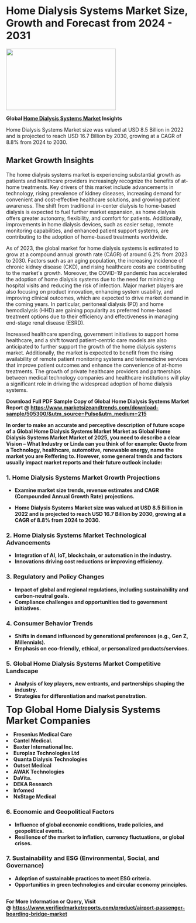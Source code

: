 <H1>Home Dialysis Systems Market Size, Growth and Forecast from 2024 - 2031</H1><img class="aligncenter size-medium wp-image-584254" src="https://thirdeyenews.in/wp-content/uploads/2024/09/Global-Market-Research-300x168.jpeg" alt="" width="300" height="168" /><p><strong>Global&nbsp;<a href="https://www.marketsizeandtrends.com/download-sample/505300/&amp;utm_source=Pulse&amp;utm_medium=215">Home Dialysis Systems Market</a> Insights</strong></p><p>Home Dialysis Systems Market size was valued at USD 8.5 Billion in 2022 and is projected to reach USD 16.7 Billion by 2030, growing at a CAGR of 8.8% from 2024 to 2030.</p><p><h2>Market Growth Insights</h2> <p>The home dialysis systems market is experiencing substantial growth as patients and healthcare providers increasingly recognize the benefits of at-home treatments. Key drivers of this market include advancements in technology, rising prevalence of kidney diseases, increasing demand for convenient and cost-effective healthcare solutions, and growing patient awareness. The shift from traditional in-center dialysis to home-based dialysis is expected to fuel further market expansion, as home dialysis offers greater autonomy, flexibility, and comfort for patients. Additionally, improvements in home dialysis devices, such as easier setup, remote monitoring capabilities, and enhanced patient support systems, are contributing to the adoption of home-based treatments worldwide.</p> <p><strong></strong></p> <p>As of 2023, the global market for home dialysis systems is estimated to grow at a compound annual growth rate (CAGR) of around 6.2% from 2023 to 2030. Factors such as an aging population, the increasing incidence of chronic kidney disease (CKD), and rising healthcare costs are contributing to the market's growth. Moreover, the COVID-19 pandemic has accelerated the adoption of home dialysis systems due to the need for minimizing hospital visits and reducing the risk of infection. Major market players are also focusing on product innovation, enhancing system usability, and improving clinical outcomes, which are expected to drive market demand in the coming years. In particular, peritoneal dialysis (PD) and home hemodialysis (HHD) are gaining popularity as preferred home-based treatment options due to their efficiency and effectiveness in managing end-stage renal disease (ESRD). <p>Increased healthcare spending, government initiatives to support home healthcare, and a shift toward patient-centric care models are also anticipated to further support the growth of the home dialysis systems market. Additionally, the market is expected to benefit from the rising availability of remote patient monitoring systems and telemedicine services that improve patient outcomes and enhance the convenience of at-home treatments. The growth of private healthcare providers and partnerships between medical technology companies and healthcare institutions will play a significant role in driving the widespread adoption of home dialysis systems.</p> <p><strong></p><p><span class=""><strong>Download Full PDF Sample Copy of Global Home Dialysis Systems Market Report</strong> @ <a href="https://www.marketsizeandtrends.com/download-sample/505300/&amp;utm_source=Pulse&amp;utm_medium=215" target="_blank">https://www.marketsizeandtrends.com/download-sample/505300/&amp;utm_source=Pulse&amp;utm_medium=215</a></span></p><p>In order to make an accurate and perceptive description of future scope of a Global&nbsp;Home Dialysis Systems Market Market as Global&nbsp;Home Dialysis Systems Market Market of 2025, you need to describe a clear Vision &ndash; What Industry or Linda can you think of for example: Quote from a Technology, healthcare, automotive, renewable energy, name the market you are Reffering to. However, some general trends and factors usually impact market reports and their future outlook include:</p><h3>1.&nbsp;<strong>Home Dialysis Systems Market Growth Projections</strong></h3><ul><li>Examine market size trends, revenue estimates and CAGR (Compounded Annual Growth Rate) projections.</li><li><p>Home Dialysis Systems Market size was valued at USD 8.5 Billion in 2022 and is projected to reach USD 16.7 Billion by 2030, growing at a CAGR of 8.8% from 2024 to 2030.</p></li></ul><h3>2.&nbsp;<strong>Home Dialysis Systems Market Technological Advancements</strong></h3><ul><li>Integration of AI, IoT, blockchain, or automation in the industry.</li><li>Innovations driving cost reductions or improving efficiency.</li></ul><h3>3.&nbsp;<strong>Regulatory and Policy Changes</strong></h3><ul><li>Impact of global and regional regulations, including sustainability and carbon-neutral goals.</li><li>Compliance challenges and opportunities tied to government initiatives.</li></ul><h3>4.&nbsp;<strong>Consumer Behavior Trends</strong></h3><ul><li>Shifts in demand influenced by generational preferences (e.g., Gen Z, Millennials).</li><li>Emphasis on eco-friendly, ethical, or personalized products/services.</li></ul><h3>5.&nbsp;<strong>Global Home Dialysis Systems Market Competitive Landscape</strong></h3><ul><li>Analysis of key players, new entrants, and partnerships shaping the industry.</li><li>Strategies for differentiation and market penetration.</li></ul><p data-pm-slice="1 1 []"><span style="color: inherit; font-family: inherit; font-size: 25px;">Top Global Home Dialysis Systems Market Companies</span></p><div class="" data-test-id=""><p><li>Fresenius Medical Care</li><li> Cantel Medical.</li><li> Baxter International Inc.</li><li> Europlaz Technologies Ltd</li><li> Quanta Dialysis Technologies</li><li> Outset Medical</li><li> AWAK Technologies</li><li> DaVita.</li><li> DEKA Research</li><li> Infomed</li><li> NxStage Medical</li></p></div><h3>6.&nbsp;<strong>Economic and Geopolitical Factors</strong></h3><ul><li>Influence of global economic conditions, trade policies, and geopolitical events.</li><li>Resilience of the market to inflation, currency fluctuations, or global crises.</li></ul><h3>7.&nbsp;<strong>Sustainability and ESG (Environmental, Social, and Governance)</strong></h3><ul><li>Adoption of sustainable practices to meet ESG criteria.</li><li>Opportunities in green technologies and circular economy principles.</li></ul><h2><strong style="font-size: 14px;">For More Information or Query, Visit @&nbsp;</strong><a style="background-color: #ffffff; font-size: 14px;" href="https://www.marketsizeandtrends.com/report/home-dialysis-systems-market/" target="_blank">https://www.verifiedmarketreports.com/product/airport-passenger-boarding-bridge-market</a></h2>
